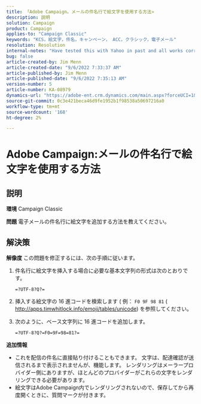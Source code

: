 ```yaml
---
title: 「Adobe Campaign。メールの件名行で絵文字を使用する方法»
description: 説明
solution: Campaign
product: Campaign
applies-to: "Campaign Classic"
keywords: "KCS，絵文字，件名，キャンペーン， ACC，クラシック，電子メール"
resolution: Resolution
internal-notes: "Have tested this with Yahoo in past and all works correctly, but Microsoft Outlook only displays the encoding"
bug: false
article-created-by: Jim Menn
article-created-date: "9/6/2022 7:33:37 AM"
article-published-by: Jim Menn
article-published-date: "9/6/2022 7:35:13 AM"
version-number: 5
article-number: KA-08979
dynamics-url: "https://adobe-ent.crm.dynamics.com/main.aspx?forceUCI=1&pagetype=entityrecord&etn=knowledgearticle&id=dbbd8a36-b62d-ed11-9db1-0022480866ad"
source-git-commit: 0c3e421beca46d9fe1952b1f98538a50697216a0
workflow-type: tm+mt
source-wordcount: '168'
ht-degree: 2%

---
```


# Adobe Campaign:メールの件名行で絵文字を使用する方法

## 説明


<b>環境</b>
Campaign Classic

<b>問題</b>
電子メールの件名行に絵文字を追加する方法を教えてください。




## 解決策


<b>解像度</b>
この問題を修正するには、次の手順に従います。

1. 件名行に絵文字を挿入する場合に必要な基本文字列の形式は次のとおりです。

   `=?UTF-8?Q?=`
2. 挿入する絵文字の 16 進コードを検索します ( 例： `F0 9F 98 81` ( http://apps.timwhitlock.info/emoji/tables/unicode) を参照してください。
3. 次のように、ベース文字列に 16 進コードを追加します。

   `=?UTF-8?Q?=F0=9F=98=81?=`


<b>追加情報</b>

- これを配信の件名に直接貼り付けることもできます。 文字は、配達確認が送信されるまで表示されませんが、機能します。 レンダリングはメーラープロバイダー側にありますが、ほとんどのプロバイダーがこれらの文字をレンダリングできる必要があります。
- 絵文字はAdobe Campaign内でレンダリングされないので、保存してから再度開くときに、質問マークが付きます。



